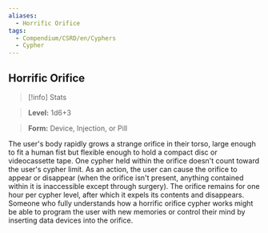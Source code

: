```yaml
---
aliases:
  - Horrific Orifice
tags:
  - Compendium/CSRD/en/Cyphers
  - Cypher
---
```

  
    
## Horrific Orifice    
>[!info] Stats    
> **Level:** 1d6+3    
> **Form:** Device, Injection, or Pill  
    
The user's body rapidly grows a strange orifice in their torso, large enough to fit a human fist but flexible enough to hold a compact disc or videocassette tape. One cypher held within the orifice doesn't count toward the user's cypher limit. As an action, the user can cause the orifice to appear or disappear (when the orifice isn't present, anything contained within it is inaccessible except through surgery). The orifice remains for one hour per cypher level, after which it expels its contents and disappears. Someone who fully understands how a horrific orifice cypher works might be able to program the user with new memories or control their mind by inserting data devices into the orifice.